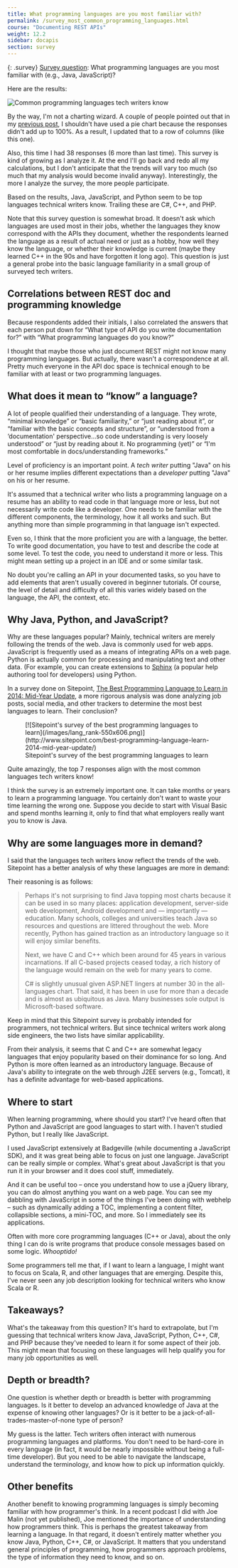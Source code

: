 ```yaml
---
title: What programming languages are you most familiar with?
permalink: /survey_most_common_programming_languages.html
course: "Documenting REST APIs"
weight: 12.2
sidebar: docapis
section: survey
---
```


{: .survey}
[Survey question](survey_introduction): What programming languages are you most familiar with (e.g., Java, JavaScript)?

Here are the results:

![Common programming languages tech writers know](/images/commonlanguages-550x396.png)

By the way, I'm not a charting wizard. A couple of people pointed out that in my [previous post](http://idratherbewriting.com/2014/12/17/the-most-popular-type-of-apis-that-technical-writers-document/), I shouldn't have used a pie chart because the responses didn't add up to 100%. As a result, I updated that to a row of columns (like this one).

Also, this time I had 38 responses (6 more than last time). This survey is kind of growing as I analyze it. At the end I'll go back and redo all my calculations, but I don't anticipate that the trends will vary too much (so much that my analysis would become invalid anyway). Interestingly, the more I analyze the survey, the more people participate.

Based on the results, Java, JavaScript, and Python seem to be top languages technical writers know. Trailing these are C#, C++, and PHP.

Note that this survey question is somewhat broad. It doesn't ask which languages are used most in their jobs, whether the languages they know correspond with the APIs they document, whether the respondents learned the language as a result of actual need or just as a hobby, how well they know the language, or whether their knowledge is current (maybe they learned C++ in the 90s and have forgotten it long ago). This question is just a general probe into the basic language familiarity in a small group of surveyed tech writers.

## Correlations between REST doc and programming knowledge

Because respondents added their initials, I also correlated the answers that each person put down for “What type of API do you write documentation for?” with “What programming languages do you know?”

I thought that maybe those who just document REST might not know many programming languages. But actually, there wasn't a correspondence at all. Pretty much everyone in the API doc space is technical enough to be familiar with at least or two programming languages.

## What does it mean to “know” a language?

A lot of people qualified their understanding of a language. They wrote, “minimal knowledge” or “basic familiarity,” or “just reading about it”, or “familiar with the basic concepts and structure”, or “understood from a ‘documentation' perspective…so code understanding is very loosely understood” or “just by reading about it. No programming (yet)” or “I'm most comfortable in docs/understanding frameworks.”

Level of proficiency is an important point. A _tech writer_ putting "Java" on his or her resume implies different expectations than a _developer_ putting "Java" on his or her resume.

It's assumed that a technical writer who lists a programming language on a resume has an ability to read code in that language more or less, but not necessarily write code like a developer. One needs to be familiar with the different components, the terminology, how it all works and such. But anything more than simple programming in that language isn't expected.

Even so, I think that the more proficient you are with a language, the better. To write good documentation, you have to test and describe the code at some level. To test the code, you need to understand it more or less. This might mean setting up a project in an IDE and or some similar task.

No doubt you're calling an API in your documented tasks, so you have to add elements that aren't usually covered in beginner tutorials. Of course, the level of detail and difficulty of all this varies widely based on the language, the API, the context, etc.

## Why Java, Python, and JavaScript?

Why are these languages popular? Mainly, technical writers are merely following the trends of the web. Java is commonly used for web apps. JavaScript is frequently used as a means of integrating APIs on a web page. Python is actually common for processing and manipulating text and other data. (For example, you can create extensions to [Sphinx](http://sphinx-doc.org/) (a popular help authoring tool for developers) using Python.

In a survey done on Sitepoint, [The Best Programming Language to Learn in 2014: Mid-Year Update](http://www.sitepoint.com/best-programming-language-learn-2014-mid-year-update/), a more rigorous analysis was done analyzing job posts, social media, and other trackers to determine the most best languages to learn. Their conclusion?

<figure>[![Sitepoint's survey of the best programming languages to learn](/images/lang_rank-550x606.png)](http://www.sitepoint.com/best-programming-language-learn-2014-mid-year-update/)

<figcaption>Sitepoint's survey of the best programming languages to learn</figcaption>

</figure>

Quite amazingly, the top 7 responses align with the most common languages tech writers know!

I think the survey is an extremely important one. It can take months or years to learn a programming language. You certainly don't want to waste your time learning the wrong one. Suppose you decide to start with Visual Basic and spend months learning it, only to find that what employers really want you to know is Java.

## Why are some languages more in demand?

I said that the languages tech writers know reflect the trends of the web. Sitepoint has a better analysis of why these languages are more in demand:

Their reasoning is as follows:

> Perhaps it's not surprising to find Java topping most charts because it can be used in so many places: application development, server-side web development, Android development and — importantly — education. Many schools, colleges and universities teach Java so resources and questions are littered throughout the web. More recently, Python has gained traction as an introductory language so it will enjoy similar benefits.
>
> Next, we have C and C++ which been around for 45 years in various incarnations. If all C-based projects ceased today, a rich history of the language would remain on the web for many years to come.
>
> C# is slightly unusual given ASP.NET lingers at number 30 in the all-languages chart. That said, it has been in use for more than a decade and is almost as ubiquitous as Java. Many businesses sole output is Microsoft-based software.

Keep in mind that this Sitepoint survey is probably intended for programmers, not technical writers. But since technical writers work along side engineers, the two lists have similar applicability.

From their analysis, it seems that C and C++ are somewhat legacy languages that enjoy popularity based on their dominance for so long. And Python is more often learned as an introductory language. Because of Java's ability to integrate on the web through J2EE servers (e.g., Tomcat), it has a definite advantage for web-based applications.

## Where to start

When learning programming, where should you start? I've heard often that Python and JavaScript are good languages to start with. I haven't studied Python, but I really like JavaScript.

I used JavaScript extensively at Badgeville (while documenting a JavaScript SDK), and it was great being able to focus on just one language. JavaScript can be really simple or complex. What's great about JavaScript is that you run it in your browser and it does cool stuff, immediately.

And it can be useful too – once you understand how to use a jQuery library, you can do almost anything you want on a web page. You can see my dabbling with JavaScript in some of the things I've been doing with webhelp – such as dynamically adding a TOC, implementing a content filter, collapsible sections, a mini-TOC, and more. So I immediately see its applications.

Often with more core programming languages (C++ or Java), about the only thing I can do is write programs that produce console messages based on some logic. _Whooptido!_

Some programmers tell me that, if I want to learn a language, I might want to focus on Scala, R, and other languages that are emerging. Despite this, I've never seen any job description looking for technical writers who know Scala or R.

## Takeaways?

What's the takeaway from this question? It's hard to extrapolate, but I'm guessing that technical writers know Java, JavaScript, Python, C++, C#, and PHP because they've needed to learn it for some aspect of their job. This might mean that focusing on these languages will help qualify you for many job opportunities as well.

## Depth or breadth?

One question is whether depth or breadth is better with programming languages. Is it better to develop an advanced knowledge of Java at the expense of knowing other languages? Or is it better to be a jack-of-all-trades-master-of-none type of person?

My guess is the latter. Tech writers often interact with numerous programming languages and platforms. You don't need to be hard-core in every language (in fact, it would be nearly impossible without being a full-time developer). But you need to be able to navigate the landscape, understand the terminology, and know how to pick up information quickly.

## Other benefits

Another benefit to knowing programming languages is simply becoming familiar with how programmer's think. In a recent podcast I did with Joe Malin (not yet published), Joe mentioned the importance of understanding how programmers think. This is perhaps the greatest takeaway from learning a language. In that regard, it doesn't entirely matter whether you know Java, Python, C++, C#, or JavaScript. It matters that you understand general principles of programming, how programmers approach problems, the type of information they need to know, and so on.
